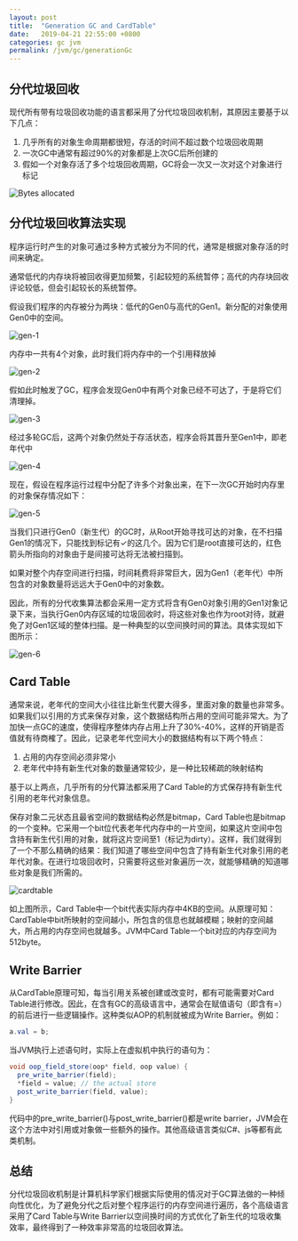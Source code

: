 ```yaml
---
layout: post
title:  "Generation GC and CardTable"
date:   2019-04-21 22:55:00 +0800
categories: gc jvm
permalink: /jvm/gc/generationGc
---
```


## 分代垃圾回收
现代所有带有垃圾回收功能的语言都采用了分代垃圾回收机制，其原因主要基于以下几点：

 1. 几乎所有的对象生命周期都很短，存活的时间不超过数个垃圾回收周期
 2. 一次GC中通常有超过90%的对象都是上次GC后所创建的
 3. 假如一个对象存活了多个垃圾回收周期，GC将会一次又一次对这个对象进行标记

![Bytes allocated](../../resources/img/generation-gc-base.png)

## 分代垃圾回收算法实现
程序运行时产生的对象可通过多种方式被分为不同的代，通常是根据对象存活的时间来确定。

通常低代的内存块将被回收得更加频繁，引起较短的系统暂停；高代的内存块回收评论较低，但会引起较长的系统暂停。

假设我们程序的内存被分为两块：低代的Gen0与高代的Gen1。新分配的对象使用Gen0中的空间。

![gen-1](../../resources/img/gen-1.png)

内存中一共有4个对象，此时我们将内存中的一个引用释放掉

![gen-2](../../resources/img/gen-2.png)

假如此时触发了GC，程序会发现Gen0中有两个对象已经不可达了，于是将它们清理掉。

![gen-3](../../resources/img/gen-3.png)

经过多轮GC后，这两个对象仍然处于存活状态，程序会将其晋升至Gen1中，即老年代中

![gen-4](../../resources/img/gen-4.png)

现在，假设在程序运行过程中分配了许多个对象出来，在下一次GC开始时内存里的对象保存情况如下：

![gen-5](../../resources/img/gen-5.png)

当我们只进行Gen0（新生代）的GC时，从Root开始寻找可达的对象，在不扫描Gen1的情况下，只能找到标记有✓的这几个。因为它们是root直接可达的，红色箭头所指向的对象由于是间接可达将无法被扫描到。

如果对整个内存空间进行扫描，时间耗费将非常巨大，因为Gen1（老年代）中所包含的对象数量将远远大于Gen0中的对象数。

因此，所有的分代收集算法都会采用一定方式将含有Gen0对象引用的Gen1对象记录下来，当执行Gen0内存区域的垃圾回收时，将这些对象也作为root对待，就避免了对Gen1区域的整体扫描。是一种典型的以空间换时间的算法。具体实现如下图所示：

![gen-6](../../resources/img/gen-6.png)

## Card Table
通常来说，老年代的空间大小往往比新生代要大得多，里面对象的数量也非常多。如果我们以引用的方式来保存对象，这个数据结构所占用的空间可能非常大。为了加快一点GC的速度，使得程序整体内存占用上升了30%-40%，这样的开销是否值就有待商榷了。因此，记录老年代空间大小的数据结构有以下两个特点：

 1. 占用的内存空间必须非常小
 2. 老年代中持有新生代对象的数量通常较少，是一种比较稀疏的映射结构

基于以上两点，几乎所有的分代算法都采用了Card Table的方式保存持有新生代引用的老年代对象信息。

保存对象二元状态且最省空间的数据结构必然是bitmap，Card Table也是bitmap的一个变种。它采用一个bit位代表老年代内存中的一片空间，如果这片空间中包含持有新生代引用的对象，就将这片空间至1（标记为dirty）。这样，我们就得到了一个不那么精确的结果：我们知道了哪些空间中包含了持有新生代对象引用的老年代对象。在进行垃圾回收时，只需要将这些对象遍历一次，就能够精确的知道哪些对象是我们所需的。

![cardtable](../../resources/img/cardtable.png)

如上图所示，Card Table中一个bit代表实际内存中4KB的空间。从原理可知：CardTable中bit所映射的空间越小，所包含的信息也就越模糊；映射的空间越大，所占用的内存空间也就越多。JVM中Card Table一个bit对应的内存空间为512byte。

## Write Barrier
从CardTable原理可知，每当引用关系被创建或改变时，都有可能需要对Card Table进行修改。因此，在含有GC的高级语言中，通常会在赋值语句（即含有=）的前后进行一些逻辑操作。这种类似AOP的机制就被成为Write Barrier。例如：

``` java
a.val = b;
```

当JVM执行上述语句时，实际上在虚拟机中执行的语句为：

``` java
void oop_field_store(oop* field, oop value) { 
  pre_write_barrier(field); 
  *field = value; // the actual store 
  post_write_barrier(field, value); 
}
```

代码中的pre_write_barrier()与post_write_barrier()都是write barrier，JVM会在这个方法中对引用或对象做一些额外的操作。其他高级语言类似C#、js等都有此类机制。

## 总结
分代垃圾回收机制是计算机科学家们根据实际使用的情况对于GC算法做的一种倾向性优化，为了避免分代之后对整个程序运行的内存空间进行遍历，各个高级语言采用了Card Table与Write Barrier以空间换时间的方式优化了新生代的垃圾收集效率，最终得到了一种效率非常高的垃圾回收算法。